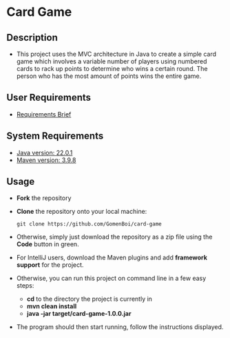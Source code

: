 # Card Game

## Description
- This project uses the MVC architecture in Java to create a simple card game which involves a variable number of players using numbered cards to rack up points to determine who wins a certain round. The person who has the most amount of points wins the entire game.

## User Requirements
- [Requirements Brief](docs/RequirementsBrief.md)

## System Requirements
- [Java version: 22.0.1](https://www.oracle.com/uk/java/technologies/downloads/)
- [Maven version: 3.9.8](https://maven.apache.org/download.cgi)

## Usage
- **Fork** the repository
- **Clone** the repository onto your local machine:

      git clone https://github.com/GomenBoi/card-game
- Otherwise, simply just download the repository as a zip file using the **Code** button in green.

- For IntelliJ users, download the Maven plugins and add **framework support** for the project.
- Otherwise, you can run this project on command line in a few easy steps:
  - **cd** to the directory the project is currently in
  - **mvn clean install**
  - **java -jar target/card-game-1.0.0.jar**
- The program should then start running, follow the instructions displayed.
